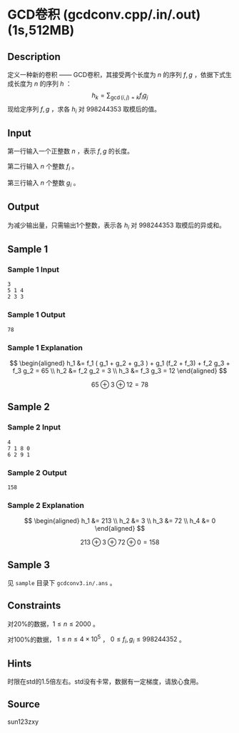 # GCD卷积 (gcdconv.cpp/.in/.out) (1s,512MB)

## Description

定义一种新的卷积 —— GCD卷积，其接受两个长度为 $n$ 的序列 $f,g$ ，依据下式生成长度为 $n$ 的序列 $h$ ：
$$
h_k = \sum_{\gcd(i,j) = k} f_i g_j
$$
现给定序列 $f,g$ ，求各 $h_i$ 对 $998244353$ 取模后的值。

## Input

第一行输入一个正整数 $n$ ，表示 $f,g$ 的长度。

第二行输入 $n$ 个整数 $f_i$ 。

第三行输入 $n$ 个整数 $g_i$ 。

## Output

为减少输出量，只需输出1个整数，表示各 $h_i$ 对 $998244353$ 取模后的异或和。

## Sample 1

### Sample 1 Input

```
3
5 1 4
2 3 3
```

### Sample 1 Output

```
78
```

### Sample 1 Explanation

$$
\begin{aligned}
h_1 &= f_1 ( g_1 + g_2 + g_3 ) + g_1 (f_2 + f_3) + f_2 g_3 + f_3 g_2 = 65 \\
h_2 &= f_2 g_2 = 3 \\
h_3 &= f_3 g_3 = 12
\end{aligned}
$$

$$
65 \oplus 3 \oplus 12 = 78
$$

## Sample 2

### Sample 2 Input

```
4
7 1 8 0
6 2 9 1
```

### Sample 2 Output

```
158
```

### Sample 2 Explanation

$$
\begin{aligned}
h_1 &= 213 \\
h_2 &= 3 \\
h_3 &= 72 \\
h_4 &= 0
\end{aligned}
$$

$$
213 \oplus 3 \oplus 72 \oplus 0 = 158
$$

## Sample 3

见 `sample` 目录下 `gcdconv3.in/.ans` 。

## Constraints

对20%的数据，$1 \le n \le 2000$ 。

对100%的数据， $1 \le n \le 4 \times 10^5$ ， $0 \le f_i, g_i \le 998244352$ 。

## Hints

时限在std的1.5倍左右。std没有卡常，数据有一定梯度，请放心食用。

## Source

sun123zxy